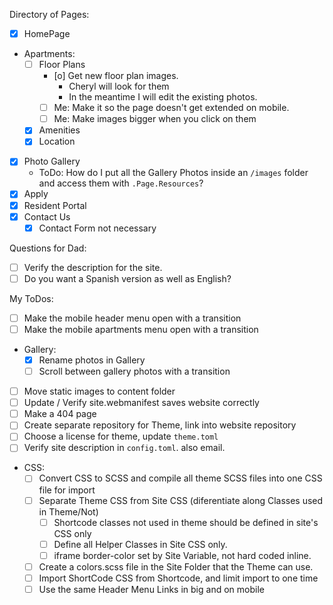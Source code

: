 Directory of Pages:
- [x] HomePage
- Apartments:
  - [ ] Floor Plans
    - [o] Get new floor plan images.
      - Cheryl will look for them
      - In the meantime I will edit the existing photos.
    - [ ] Me: Make it so the page doesn't get extended on mobile.
    - [ ] Me: Make images bigger when you click on them
  - [x] Amenities
  - [x] Location
- [x] Photo Gallery
  - ToDo: How do I put all the Gallery Photos inside an `/images` folder and access them with `.Page.Resources`?
- [x] Apply
- [x] Resident Portal
- [x] Contact Us
  - [x] Contact Form not necessary

Questions for Dad:
- [ ] Verify the description for the site.
- [ ] Do you want a Spanish version as well as English?

My ToDos:
- [ ] Make the mobile header menu open with a transition
- [ ] Make the mobile apartments menu open with a transition
- Gallery:
  - [x] Rename photos in Gallery
  - [ ] Scroll between gallery photos with a transition
- [ ] Move static images to content folder
- [ ] Update / Verify site.webmanifest saves website correctly
- [ ] Make a 404 page
- [ ] Create separate repository for Theme, link into website repository
- [ ] Choose a license for theme, update `theme.toml`
- [ ] Verify site description in `config.toml`. also email.
- CSS:
  - [ ] Convert CSS to SCSS and compile all theme SCSS files into one CSS file for import
  - [ ] Separate Theme CSS from Site CSS (diferentiate along Classes used in Theme/Not)
    - [ ] Shortcode classes not used in theme should be defined in site's CSS only
    - [ ] Define all Helper Classes in Site CSS only.
    - [ ] iframe border-color set by Site Variable, not hard coded inline.
  - [ ] Create a colors.scss file in the Site Folder that the Theme can use.
  - [ ] Import ShortCode CSS from Shortcode, and limit import to one time
  - [ ] Use the same Header Menu Links in big and on mobile
